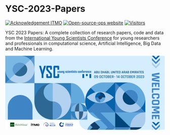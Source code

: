 # YSC-2023-Papers

[![Acknowledgement ITMO](https://github.com/aimclub/open-source-ops/blob/master/badges/ITMO_badge.svg)](https://itmo.ru/)
[![Open-source-ops website](https://github.com/aimclub/open-source-ops/blob/master/badges/open--source--ops-black.svg)](https://aimclub.github.io/open-source-ops/)
[![Visitors](https://api.visitorbadge.io/api/combined?path=https%3A%2F%2Fgithub.com%2Fitmo-ai%2FYSC-2023-Papers&countColor=%23263759&style=plastic)](https://visitorbadge.io/status?path=https%3A%2F%2Fgithub.com%2Fitmo-ai%2FYSC-2023-Papers)

YSC 2023 Papers: A complete collection of research papers, code and data from the [International Young Scientists Conference](https://ysc.actcognitive.org/) for young researchers and professionals in computational science, Artificial Intelligence, Big Data and Machine Learning.

[![logo image](./img/logo.jpg)](https://ysc.actcognitive.org/)

<style>
table th:first-of-type {
    width: 5%;
}
table th:nth-of-type(2) {
    width: 90%;
}
table th:nth-of-type(3) {
    width: 5%;
}
</style>

